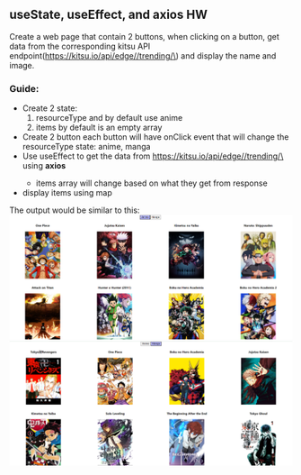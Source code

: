 ## useState, useEffect, and axios HW

Create a web page that contain 2 buttons, when clicking on a button, get data from the corresponding kitsu API endpoint(https://kitsu.io/api/edge//trending/\<resourceType>) and display the name and image.

### Guide: 
* Create 2 state: 
    1. resourceType and by default use anime
    2. items by default is an empty array 
* Create 2 button each button will have onClick event that will change the resourceType state: anime, manga
* Use useEffect to get the data from https://kitsu.io/api/edge//trending/\<resourceType> using **axios**
    * items array will change based on what they get from response 
* display items using map

The output would be similar to this:
![anime](anime.png)
![manga](manga.png)
